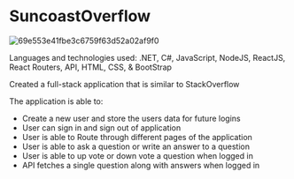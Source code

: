 # SuncoastOverflow

![69e553e41fbe3c6759f63d52a02af9f0](https://user-images.githubusercontent.com/62678918/87419588-c395c380-c5a1-11ea-8cd9-24fd82938524.gif)

Languages and technologies used: .NET, C#, JavaScript, NodeJS, ReactJS, React Routers, API, HTML, CSS, & BootStrap

Created a full-stack application that is similar to StackOverflow

The application is able to:

- Create a new user and store the users data for future logins
- User can sign in and sign out of application
- User is able to Route through different pages of the application
- User is able to ask a question or write an answer to a question
- User is able to up vote or down vote a question when logged in
- API fetches a single question along with answers when logged in
